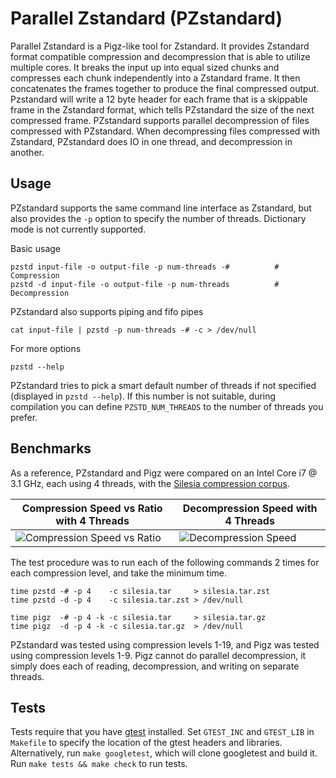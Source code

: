 # Parallel Zstandard (PZstandard)

Parallel Zstandard is a Pigz-like tool for Zstandard. It provides Zstandard
format compatible compression and decompression that is able to utilize multiple
cores. It breaks the input up into equal sized chunks and compresses each chunk
independently into a Zstandard frame. It then concatenates the frames together
to produce the final compressed output. Pzstandard will write a 12 byte header
for each frame that is a skippable frame in the Zstandard format, which tells
PZstandard the size of the next compressed frame. PZstandard supports parallel
decompression of files compressed with PZstandard. When decompressing files
compressed with Zstandard, PZstandard does IO in one thread, and decompression
in another.

## Usage

PZstandard supports the same command line interface as Zstandard, but also
provides the `-p` option to specify the number of threads. Dictionary mode is
not currently supported.

Basic usage

    pzstd input-file -o output-file -p num-threads -#          # Compression
    pzstd -d input-file -o output-file -p num-threads          # Decompression

PZstandard also supports piping and fifo pipes

    cat input-file | pzstd -p num-threads -# -c > /dev/null

For more options

    pzstd --help

PZstandard tries to pick a smart default number of threads if not specified
(displayed in `pzstd --help`). If this number is not suitable, during
compilation you can define `PZSTD_NUM_THREADS` to the number of threads you
prefer.

## Benchmarks

As a reference, PZstandard and Pigz were compared on an Intel Core i7 @ 3.1 GHz,
each using 4 threads, with the
[Silesia compression corpus](https://sun.aei.polsl.pl//~sdeor/index.php?page=silesia).

| Compression Speed vs Ratio with 4 Threads                                     | Decompression Speed with 4 Threads                              |
| ----------------------------------------------------------------------------- | --------------------------------------------------------------- |
| ![Compression Speed vs Ratio](images/Cspeed.png "Compression Speed vs Ratio") | ![Decompression Speed](images/Dspeed.png "Decompression Speed") |

The test procedure was to run each of the following commands 2 times for each
compression level, and take the minimum time.

    time pzstd -# -p 4    -c silesia.tar     > silesia.tar.zst
    time pzstd -d -p 4    -c silesia.tar.zst > /dev/null

    time pigz  -# -p 4 -k -c silesia.tar     > silesia.tar.gz
    time pigz  -d -p 4 -k -c silesia.tar.gz  > /dev/null

PZstandard was tested using compression levels 1-19, and Pigz was tested using
compression levels 1-9. Pigz cannot do parallel decompression, it simply does
each of reading, decompression, and writing on separate threads.

## Tests

Tests require that you have [gtest](https://github.com/google/googletest)
installed. Set `GTEST_INC` and `GTEST_LIB` in `Makefile` to specify the location
of the gtest headers and libraries. Alternatively, run `make googletest`, which
will clone googletest and build it. Run `make tests && make check` to run tests.
